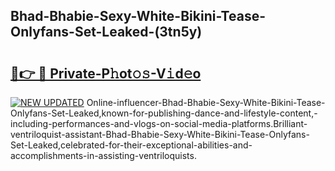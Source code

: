 ## Bhad-Bhabie-Sexy-White-Bikini-Tease-Onlyfans-Set-Leaked-(3tn5y)


# <h2><a href="https://mediaupload.pro?-19M">🔗👉 🔴 Private-P𝚑ot𝚘𝚜-V𝚒d𝚎o</a></h2>

[![NEW UPDATED](https://i.imgur.com/0qMVB7G.gif)](https://mediaupload.pro?-19M)
Online-influencer-Bhad-Bhabie-Sexy-White-Bikini-Tease-Onlyfans-Set-Leaked,known-for-publishing-dance-and-lifestyle-content,-including-performances-and-vlogs-on-social-media-platforms.Brilliant-ventriloquist-assistant-Bhad-Bhabie-Sexy-White-Bikini-Tease-Onlyfans-Set-Leaked,celebrated-for-their-exceptional-abilities-and-accomplishments-in-assisting-ventriloquists.  